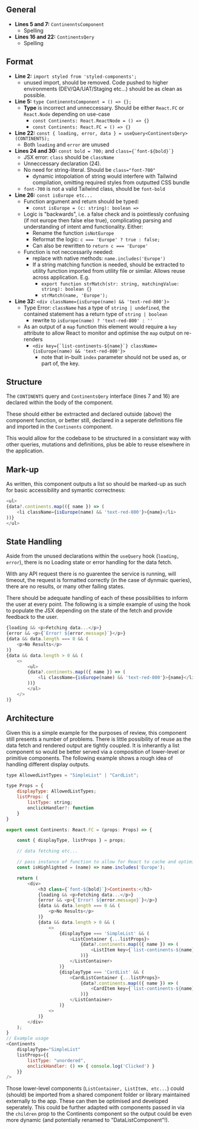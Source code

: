 
General
---

- **Lines 5 and 7:** `ContinenntsComponent`
    - Spelling
- **Lines 16 and 22:** `ContinentsQery`
    - Spelling


Format
---

- **Line 2:** `import styled from 'styled-components';`
    - unused import, should be removed. Code pushed to higher environments (DEV/QA/UAT/Staging etc...) should be as clean as possible.
- **Line 5:** `type ContinenntsComponent = () => {};`
    - **Type** is incorrect and unneccessary. Should be either `React.FC` or `React.Node` depending on use-case
        - `const Continents: React.ReactNode = () => {}`
        - `const Continents: React.FC = () => {}`
- **Line 22:** `const { loading, error, data } = useQuery<ContinentsQery>(CONTINENTS);`
    - Both `loading` and `error` are unused
- **Lines 24 and 30:** `const bold = 700;` and ``class={`font-${bold}`}``
    - JSX error: `class` should be `className`
    - Unneccessary declaration (24).
    - No need for string-literal. Should be `class="font-700"`
        - dynamic intopolation of string would interfere with Tailwind compilation, omitting required styles from outputted CSS bundle
    - `font-700` is not a valid Tailwind class, should be `font-bold`
- **Line 26:** `const isEurope etc...`
    - Function argument and return should be typed:
        - `const isEurope = (c: string): boolean =>`
    - Logic is "backwards", i.e. a false check and is pointlessly confusing (if not europe then false else true), complicating parsing and understanding of intent amd functionality. Either:
        - Rename the function `isNotEurope`
        - Reformat the logic: `c === 'Europe' ? true : false;`
        - Can also be rewritten to `return c === 'Europe'`
    - Function is not neccessarily needed:
        - replace with native methods: `name.includes('Europe')`
        - If a string matching function is needed, should be extracted to utility function imported from utility file or similar. Allows reuse across application. E.g.
            - `export function strMatch(str: string, matchingValue: string): boolean {}`
            - `strMatch(name, 'Europe');` 
- **Line 32:** `<div className={isEurope(name) && 'text-red-800'}>`
    - Type Error: `className` has a type of `string | undefined`, the contained statement has a return type of `string | boolean`
        - rewrite to `isEurope(name) ? 'text-red-800' : ''`
    - As an output of a `map` function this element would require a `key` attribute to allow React to monitor and optimise the `map` output on re-renders
        - ``<div key={`list-continents-${name}`} className={isEurope(name) && 'text-red-800'}>``
            - note that in-built `index` parameter should not be used as, or part of, the key.

Structure
---
The `CONTINENTS` query and `ContinentsQery` interface (lines 7 and 16) are declared within the body of the component.

These should either be extrracted and declared outside (above) the component function, or better still, declared in a seperate definitions file and imported in the `Continents` component.

This would allow for the codebase to be structured in a consistant way with other queries, mutations and definitions, plus be able to reuse elsewhere in the application.

Mark-up
---
As written, this component outputs a list so should be marked-up as such for basic accessibility and symantic correctness:
```javascript
<ul>
{data?.continents.map(({ name }) => (
    <li className={isEurope(name) && 'text-red-800'}>{name}</li>
))}
</ul>

```

State Handling
---
Aside from the unused declarations within the `useQuery` hook (`loading, error`), there is no Loading state or error handling for the data fetch.

With any API request there is no guarentee the service is running, will timeout, the request is formatted correctly (in the case of dynmaic queries), there are no results, or many other failing states.

There should be adequate handling of each of these possibilities to inform the user at every point. The following is a simple example of using the hook to populate the JSX depending on the state of the fetch and provide feedback to the user. 

```javascript
{loading && <p>Fetching data...</p>}
{error && <p>{`Error! ${error.message}`}</p>}
{data && data.length === 0 && (
    <p>No Results</p>
)}
{data && data.length > 0 && (
    <>
        <ul>
        {data?.continents.map(({ name }) => (
            <li className={isEurope(name) && 'text-red-800'}>{name}</li>
        ))}
        </ul>
    </>
)}
```

Architecture
---
Given this is a simple example for the purposes of review, this component still presents a number of problems. There is little possibility of reuse as the data fetch and rendered output are tightly coupled. It is inherantly a list component so would be better served via a composition of lower-level or primitive components. The following example shows a rough idea of handling different display outputs.

```javascript
type AllowedListTypes = "SimpleList" | "CardList";

type Props = {
    displayType: AllowedListTypes;
    listProps: {
        listType: string;
        onclickHandler?: function
    }
}

export const Continents: React.FC = (props: Props) => {

    const { displayType, listProps } = props;

    // data fetching etc...

    // pass instance of function to allow for React to cache and optimise:
    const isHighlighted = (name) => name.includes('Europe');

    return (
        <div>
            <h3 class={`font-${bold}`}>Continents:</h3>
            {loading && <p>Fetching data...</p>}
            {error && <p>{`Error! ${error.message}`}</p>}
            {data && data.length === 0 && (
                <p>No Results</p>
            )}
            {data && data.length > 0 && (
                <>
                    {displayType === 'SimpleList' && (
                        <ListContainer {...listProps}>
                            {data?.continents.map(({ name }) => (
                                <ListItem key={`list-continents-${name}`} highlighted={isHighlighted} contents={name}>
                            ))}
                        </ListContainer>
                    )} 
                    {displayType === 'CardList' && (
                        <CardListContainer {...listProps}>
                            {data?.continents.map(({ name }) => (
                                <CardItem key={`list-continents-${name}`} highlighted={isHighlighted} contents={name}>
                            ))}
                        </ListContainer>
                    )} 
                <>
            )}
        </div>
    );
}
// Example usage
<Continents
    displayType="SimpleList"
    listProps={{
        listType: "unordered",
        onclickHandler: () => { console.log('Clicked') }
    }}
/>

```

Those lower-level components (`ListContainer, ListItem, etc...`) could (should) be imported from a shared component folder or library maintained externally to the app. These can then be optimised and developed seperately. This could be further adapted with components passed in via the `children` prop to the Continents component so the output could be even more dynamic (and potentially renamed to "DataListComponent"!).